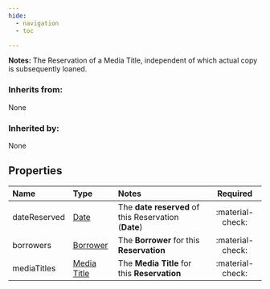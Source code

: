 ```yaml
---
hide:
  - navigation
  - toc

---
```


**Notes:** The Reservation of a Media Title, independent of which actual copy is subsequently loaned.  


### Inherits from: 


None  


### Inherited by: 


None  


## Properties


| Name | Type | Notes | Required |
| :--- | :--- | :--- | :---: |
| dateReserved | [Date](../../core-types/primitives/date.md) | The **date reserved** of this Reservation (**Date**)  | :material-check: |
| borrowers | [Borrower](borrower.md) | The **Borrower** for this **Reservation** | :material-check: |
| mediaTitles | [Media Title](media-title.md) | The **Media Title** for this **Reservation** | :material-check: |
